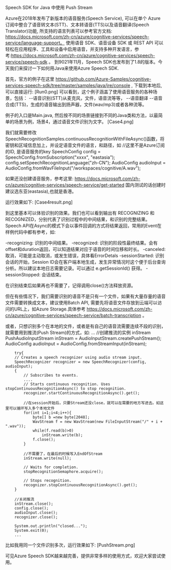 
Speech SDK for Java 中使用 Push Stream

Azure在2018年发布了新版本的语音服务(Speech Service), 可以在单个 Azure 订阅中整合了语音转文本(STT)、文本转语音(TTS)以及语音翻译(Speech Translator)功能, 所支持的语言列表可以参考官方文档: https://docs.microsoft.com/zh-cn/azure/cognitive-services/speech-service/language-support。 使用语音 SDK、语音设备 SDK 或 REST API 可以轻松在应用程序、工具和设备中启用语音，并支持多种开发语言，参考:https://docs.microsoft.com/zh-cn/azure/cognitive-services/speech-service/speech-sdk 。 到9021年11月，Speech SDK也发布到了1.8的版本。今天我们来探讨一下如何用Java来使用Azure Speech SDK.

首先，官方的例子在这里 https://github.com/Azure-Samples/cognitive-services-speech-sdk/tree/master/samples/java/jre/console , 下载到本地后, 可以直接运行:
[Run0.png]
可以看到，这个例子涵盖了使用语音服务的各种场景，包括：
--语音识别(STT)从麦克风，文件，语音流等等，
--语音翻译
--语音合成(TTS)，生成的语音输出到扬声器，文件(wav/mp3)或者各种流等。

例子的入口是Main.java, 然后按不同的场景链接到不同的Java类和方法，以最简单的场景为例，场景4，通过语音文件识别为文字。
[Case4.png]

我们就需要修改SpeechRecognitionSamples.continuousRecognitionWithFileAsync()函数，将密钥和区域信息加上，并设定语音文件的语言，和路径，如
        //这里不是Azure订阅的ID, 是语音服务的key
        SpeechConfig config = SpeechConfig.fromSubscription("xxxx", "eastasia");
        config.setSpeechRecognitionLanguage("zh-CN");
        AudioConfig audioInput = AudioConfig.fromWavFileInput("/workspaces/cognitive/A.wav");

如果还没创建语音服务，参考这里: https://docs.microsoft.com/zh-cn/azure/cognitive-services/speech-service/get-started 国内测试的话创建时建议选东亚(eastasia),也就是香港。

运行效果如下:
[Case4result.png]

到这里基本可以体验识别的效果。我们也可以看到输出有 RECOGNIZING 和 RECOGNIZED，分别代表了识别过程中的中间结果，和识别的完整结果。Speech API在Async的模式下会以事件回调的方式将结果返回，常用的Event在样例代码中都有参考，如:

-recognizing: 识别的中间结果。
-recognized: 识别的阶段性最终结果。会有offset和duration返回，可以知道结果对应于语音的时间位移和时长。
-canceled:  取消，可能是主动取消，或发生错误，具体看ErrorDetals
-sessionStarted: 识别会话的开始，Session ID会在客户端本地生成，发生异常情况时这个便于后台查询分析。所以建议本地日志需要记录。可以通过 e.getSessionId() 获得。
-sessionStopped: 会话结束。

在识别结束后如果再也不需要了，记得调用close()方法释放资源。

但在有些情况下，我们需要识别的语音不是只有一个文件，如果有大量存量的语音文件需要转换成文本，建议使用Batch API, 需要先将语音文件存放到云端可以访问的URL上，如Azure Storage.具体参考 https://docs.microsoft.com/zh-cn/azure/cognitive-services/speech-service/batch-transcription 。

或者，只想识别多个在本地的文件，或者是有自己的语音流需要连续不段的识别，就需要用到推流(Push Stream)的方式，如:
        ...
        //创建推流的实例 inStream
        PushAudioInputStream inStream = AudioInputStream.createPushStream();
        AudioConfig audioInput = AudioConfig.fromStreamInput(inStream);
        
        try{
        // Creates a speech recognizer using audio stream input.
        SpeechRecognizer recognizer = new SpeechRecognizer(config, audioInput);
        {
            // Subscribes to events.
            ....
            // Starts continuous recognition. Uses stopContinuousRecognitionAsync() to stop recognition.
            recognizer.startContinuousRecognitionAsync().get();

            //在session开始后，只要Stream还没close，就可以在需要的地方写进去。如这里可以循环写入多个本地文件
            for(int i=1;i<4;i++){
                byte[] b =new byte[2048];
                WavStream f = new WavStream(new FileInputStream("/" + i + ".wav"));
                while(f.read(b)>0)
                    inStream.write(b);
                f.close();
            }

            //不需要了，在最后的时候写入EndOfStream
            inStream.write(null);

            // Waits for completion.
            stopRecognitionSemaphore.acquire();

            // Stops recognition.
            recognizer.stopContinuousRecognitionAsync().get();
        }

        //关闭推流
        inStream.close();
        config.close();
        audioInput.close();
        recognizer.close();
       
        System.out.println("closed...");
        System.exit(0);
        ...

比如我用同一个文件识别多次，运行效果如下:
[PushStream.png]

可见Azure Speech SDK越来越完善，提供非常多样的使用方式，欢迎大家尝试使用。


